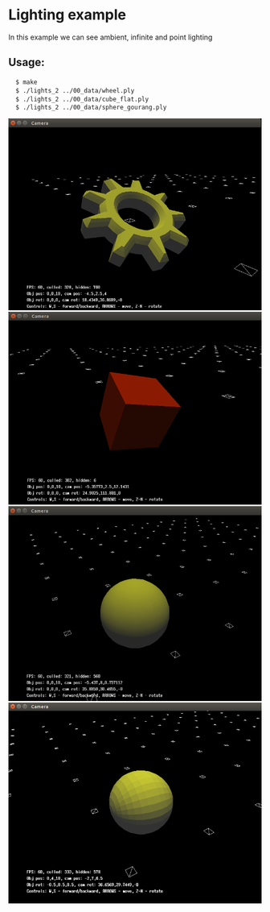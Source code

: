 # Lighting example

In this example we can see ambient, infinite and point lighting 

## Usage:
```bash
  $ make
  $ ./lights_2 ../00_data/wheel.ply
  $ ./lights_2 ../00_data/cube_flat.ply  
  $ ./lights_2 ../00_data/sphere_gourang.ply
```

<div style="text-align: center;" markdown="1" />
<img src="screenshot.png" style="width: 600px;" />
</div>
<div style="text-align: center;" markdown="1" />
<img src="screenshot2.png" style="width: 600px;" />
</div>
<div style="text-align: center;" markdown="1" />
<img src="screenshot3.png" style="width: 600px;" />
</div>
<div style="text-align: center;" markdown="1" />
<img src="screenshot4.png" style="width: 600px;" />
</div>
